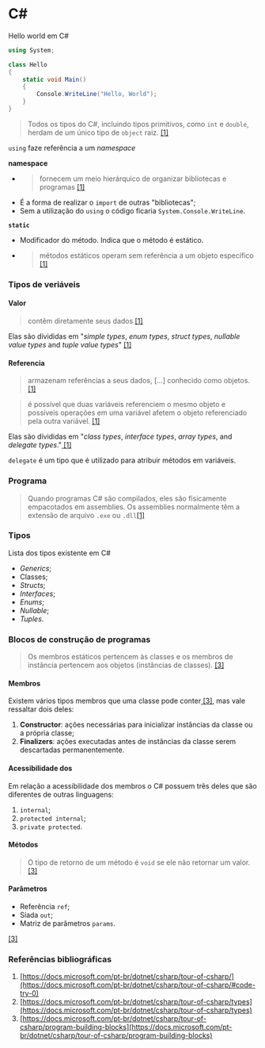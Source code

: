 # C\#

Hello world em C\#

```csharp
using System;

class Hello
{
    static void Main()
    {
        Console.WriteLine("Hello, World");
    }
}
```

> Todos os tipos do C\#, incluindo tipos primitivos, como `int` e `double`, herdam de um único tipo de `object` raiz. [\[1\]](https://docs.microsoft.com/pt-br/dotnet/csharp/tour-of-csharp/)

`using` faze referência a um _namespace_

**namespace**

* > fornecem um meio hierárquico de organizar bibliotecas e programas [\[1\]](https://docs.microsoft.com/pt-br/dotnet/csharp/tour-of-csharp)
* É a forma de realizar o `import` de outras "bibliotecas";
* Sem a utilização do `using` o código ficaria `System.Console.WriteLine`.

**`static`**

* Modificador do método. Indica que o método é estático.
* > métodos estáticos operam sem referência a um objeto específico [\[1\]](https://docs.microsoft.com/pt-br/dotnet/csharp/tour-of-csharp)

### Tipos de veriáveis

#### Valor

> contêm diretamente seus dados [\[1\]](https://docs.microsoft.com/pt-br/dotnet/csharp/tour-of-csharp/)

Elas são dívididas em "_simple types_, _enum types_, _struct types_, _nullable value types_ and _tuple value types_" [\[1\]](https://docs.microsoft.com/pt-br/dotnet/csharp/tour-of-csharp/)

#### Referencia

> armazenam referências a seus dados, \[...\] conhecido como objetos. [\[1\]](https://docs.microsoft.com/pt-br/dotnet/csharp/tour-of-csharp/)

> é possível que duas variáveis referenciem o mesmo objeto e possíveis operações em uma variável afetem o objeto referenciado pela outra variável. [\[1\]](https://docs.microsoft.com/pt-br/dotnet/csharp/tour-of-csharp/)

Elas são dívididas em "_class types_, _interface types_, _array types_, and _delegate types_."[ \[1\]](https://docs.microsoft.com/pt-br/dotnet/csharp/tour-of-csharp/)

`delegate` é um tipo que é utilizado para atribuir métodos em variáveis.

### Programa

> Quando programas C\# são compilados, eles são fisicamente empacotados em assemblies. Os assemblies normalmente têm a extensão de arquivo `.exe` ou `.dll`[\[1\]](https://docs.microsoft.com/pt-br/dotnet/csharp/tour-of-csharp/)

### Tipos

Lista dos tipos existente em C\#

* _Generics_;
* Classes;
* _Structs_;
* _Interfaces_;
* _Enums_;
* _Nullable_;
* _Tuples_.

### Blocos de construção de programas

> Os membros estáticos pertencem às classes e os membros de instância pertencem aos objetos \(instâncias de classes\). [\[3\]](https://docs.microsoft.com/pt-br/dotnet/csharp/tour-of-csharp/program-building-blocks)

#### Membros

Existem vários tipos membros que uma classe pode conter[ \[3\]](https://docs.microsoft.com/pt-br/dotnet/csharp/tour-of-csharp/program-building-blocks), mas vale ressaltar dois deles:

1. **Constructor**: ações necessárias para inicializar instâncias da classe ou a própria classe;
2. **Finalizers**: ações executadas antes de instâncias da classe serem descartadas permanentemente.

#### Acessibilidade dos

Em relação a acessibilidade dos membros o C\# possuem três deles que são diferentes de outras linguagens:

1. `internal`;
2. `protected internal`;
3. `private protected`.

#### Métodos

> O tipo de retorno de um método é `void` se ele não retornar um valor. [\[3\]](https://docs.microsoft.com/pt-br/dotnet/csharp/tour-of-csharp/program-building-blocks)

#### Parâmetros

* Referência `ref`;
* Síada `out`;
* Matriz de parâmetros `params`.

[\[3\]](https://docs.microsoft.com/pt-br/dotnet/csharp/tour-of-csharp/program-building-blocks)

### Referências bibliográficas

1. [https://docs.microsoft.com/pt-br/dotnet/csharp/tour-of-csharp/](https://docs.microsoft.com/pt-br/dotnet/csharp/tour-of-csharp/#code-try-0)
2. [https://docs.microsoft.com/pt-br/dotnet/csharp/tour-of-csharp/types](https://docs.microsoft.com/pt-br/dotnet/csharp/tour-of-csharp/types)
3. [https://docs.microsoft.com/pt-br/dotnet/csharp/tour-of-csharp/program-building-blocks](https://docs.microsoft.com/pt-br/dotnet/csharp/tour-of-csharp/program-building-blocks)


